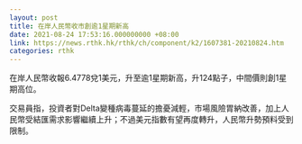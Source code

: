 ```yaml
---
layout: post
title: 在岸人民幣收市創逾1星期新高
date: 2021-08-24 17:53:16.000000000 +08:00
link: https://news.rthk.hk/rthk/ch/component/k2/1607381-20210824.htm
categories: rthk
---
```


在岸人民幣收報6.4778兌1美元，升至逾1星期新高，升124點子，中間價則創1星期高位。

交易員指，投資者對Delta變種病毒蔓延的擔憂減輕，市場風險胃納改善，加上人民幣受結匯需求影響繼續上升；不過美元指數有望再度轉升，人民幣升勢預料受到限制。
